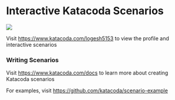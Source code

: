 # Interactive Katacoda Scenarios

[![](http://shields.katacoda.com/katacoda/logesh5153/count.svg)](https://www.katacoda.com/logesh5153 "Get your profile on Katacoda.com")

Visit https://www.katacoda.com/logesh5153 to view the profile and interactive scenarios

### Writing Scenarios
Visit https://www.katacoda.com/docs to learn more about creating Katacoda scenarios

For examples, visit https://github.com/katacoda/scenario-example
